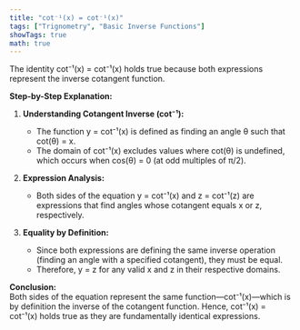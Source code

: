```yaml
---
title: "cot⁻¹(x) = cot⁻¹(x)"
tags: ["Trignometry", "Basic Inverse Functions"]
showTags: true
math: true
---
```




The identity cot⁻¹(x) = cot⁻¹(x) holds true because both expressions represent the inverse cotangent function. 

**Step-by-Step Explanation:**

1. **Understanding Cotangent Inverse (cot⁻¹):**
   - The function y = cot⁻¹(x) is defined as finding an angle θ such that cot(θ) = x.
   - The domain of cot⁻¹(x) excludes values where cot(θ) is undefined, which occurs when cos(θ) = 0 (at odd multiples of π/2).

2. **Expression Analysis:**
   - Both sides of the equation y = cot⁻¹(x) and z = cot⁻¹(z) are expressions that find angles whose cotangent equals x or z, respectively.

3. **Equality by Definition:**
   - Since both expressions are defining the same inverse operation (finding an angle with a specified cotangent), they must be equal.
   - Therefore, y = z for any valid x and z in their respective domains.

**Conclusion:**  
Both sides of the equation represent the same function—cot⁻¹(x)—which is by definition the inverse of the cotangent function. Hence, cot⁻¹(x) = cot⁻¹(x) holds true as they are fundamentally identical expressions.
